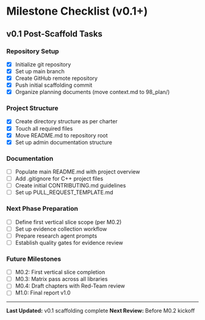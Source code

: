 # Milestone Checklist (v0.1+)

## v0.1 Post-Scaffold Tasks

### Repository Setup
- [x] Initialize git repository
- [x] Set up main branch
- [x] Create GitHub remote repository
- [x] Push initial scaffolding commit
- [x] Organize planning documents (move context.md to 98_plan/)

### Project Structure
- [x] Create directory structure as per charter
- [x] Touch all required files
- [x] Move README.md to repository root
- [x] Set up admin documentation structure

### Documentation
- [ ] Populate main README.md with project overview
- [ ] Add .gitignore for C++ project files
- [ ] Create initial CONTRIBUTING.md guidelines
- [ ] Set up PULL_REQUEST_TEMPLATE.md

### Next Phase Preparation
- [ ] Define first vertical slice scope (per M0.2)
- [ ] Set up evidence collection workflow
- [ ] Prepare research agent prompts
- [ ] Establish quality gates for evidence review

### Future Milestones
- [ ] M0.2: First vertical slice completion
- [ ] M0.3: Matrix pass across all libraries
- [ ] M0.4: Draft chapters with Red-Team review
- [ ] M1.0: Final report v1.0

---

**Last Updated:** v0.1 scaffolding complete
**Next Review:** Before M0.2 kickoff

